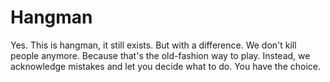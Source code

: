 # Hangman
Yes. This is hangman, it still exists.
But with a difference. We don't kill people anymore. Because that's the old-fashion way to play. Instead, we acknowledge mistakes and let you decide what to do. You have the choice.
